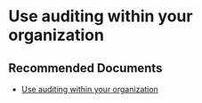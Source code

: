   <properties
	pageTitle="auditing power bi"
	description="auditing power bi"
	service="microsoft.PowerBIDedicated"
	resource="capacities"
	authors="pjfreitas"
	ms.author="pfreitas"	
	displayOrder="1220"
	selfHelpType="generic"
	supportTopicIds="32628066"
	productPesIds="16334"
	cloudEnvironments="public, MoonCake, fairfax" 
	articleId="34d87411-be3d-5b36-ed94-798b70cc8349"
	ownershipId="ASEP_ContentService_Placeholder"
/>

# Use auditing within your organization

## **Recommended Documents**

* [Use auditing within your organization](https://docs.microsoft.com/power-bi/service-admin-auditing)
